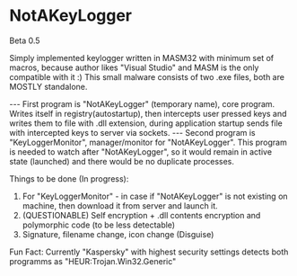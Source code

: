 # NotAKeyLogger

Beta 0.5

Simply implemented keylogger written in MASM32 with minimum set of macros, because author likes "Visual Studio" and MASM is the only compatible with it :) 
This small malware consists of two .exe files, both are MOSTLY standalone.

--- First program is "NotAKeyLogger" (temporary name), core program.
Writes itself in registry(autostartup), then intercepts user pressed keys and writes them to file with .dll extension, during application startup sends file with intercepted keys to server via sockets.
--- Second program is "KeyLoggerMonitor", manager/monitor for "NotAKeyLogger". 
This program is needed to watch after "NotAKeyLogger", so it would remain in active state (launched) and there would be no duplicate processes.

Things to be done (In progress):
1. For "KeyLoggerMonitor" - in case if "NotAKeyLogger" is not existing on machine, then download it from server and launch it.
2. (QUESTIONABLE) Self encryption + .dll contents encryption and polymorphic code (to be less detectable)
3. Signature, filename change, icon change (Disguise)

Fun Fact: Currently "Kaspersky" with highest security settings detects both programms as "HEUR:Trojan.Win32.Generic"
